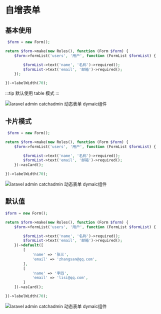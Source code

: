 # 自增表单

## 基本使用

```php
 $form = new Form();

return $form->make(new Roles(), function (Form $form) {
    $form->formList('users', '用户', function (FormList $formList) {

        $formList->text('name', '名称')->required();
        $formList->text('email', '邮箱')->required();
    });

})->labelWidth(70);
```

:::tip
默认使用 table 模式
:::

![laravel admin catchadmin 动态表单 dymaic组件](/docs/assets/images/dymaic.png)

## 卡片模式

```php
 $form = new Form();

return $form->make(new Roles(), function (Form $form) {
    $form->formList('users', '用户', function (FormList $formList) {

        $formList->text('name', '名称')->required();
        $formList->text('email', '邮箱')->required();
    })->asCard();

})->labelWidth(70);
```

![laravel admin catchadmin 动态表单 dymaic组件](/docs/assets/images/dymaic1.png)

## 默认值

```php
$form = new Form();

return $form->make(new Roles(), function (Form $form) {
    $form->formList('users', '用户', function (FormList $formList) {

        $formList->text('name', '名称')->required();
        $formList->text('email', '邮箱')->required();
    })->default([
        [
            'name' => '张三',
            'email' => 'zhangsan@qq.com',
        ],
        [
            'name' => '李四',
            'email' => 'lisi@qq.com',
        ]
    ])->asCard();

})->labelWidth(70);
```

![laravel admin catchadmin 动态表单 dymaic组件](/docs/assets/images/dymaic2.png)
